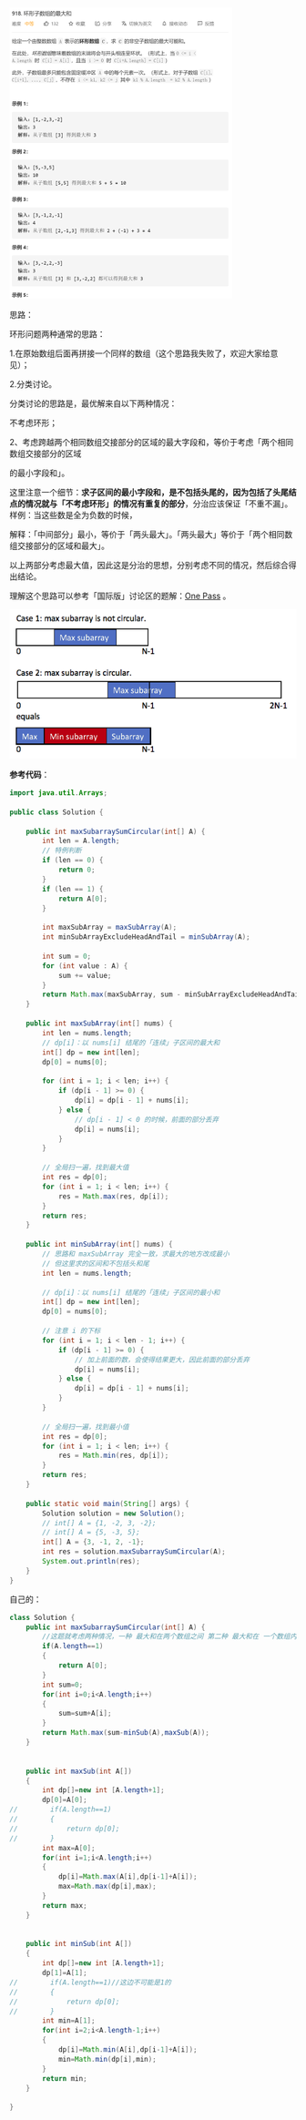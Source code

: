 <img src="Untitled.assets/image-20210102191531139.png" alt="image-20210102191531139" style="zoom:50%;" />



思路：

环形问题两种通常的思路：

1.在原始数组后面再拼接一个同样的数组（这个思路我失败了，欢迎大家给意见）；

2.分类讨论。

分类讨论的思路是，最优解来自以下两种情况：

不考虑环形；

2、考虑跨越两个相同数组交接部分的区域的最大字段和，等价于考虑「两个相同数组交接部分的区域

的最小字段和」。

这里注意一个细节：**求子区间的最小字段和，是不包括头尾的，因为包括了头尾结点的情况就与「不考虑环形」的情况有重复的部分**，分治应该保证「不重不漏」。样例：当这些数是全为负数的时候，

解释：「中间部分」最小，等价于「两头最大」。「两头最大」等价于「两个相同数组交接部分的区域和最大」。

以上两部分考虑最大值，因此这是分治的思想，分别考虑不同的情况，然后综合得出结论。

理解这个思路可以参考「国际版」讨论区的题解：[One Pass](https://leetcode.com/problems/maximum-sum-circular-subarray/discuss/178422/One-Pass) 。

![image.png](918.环形数组的最大和.assets/db5a2b3733b878ffd26b12c079db767a61d92423b8bd0e3fcf0a6443894842d8-image.png)

**参考代码**：

```java
import java.util.Arrays;

public class Solution {

    public int maxSubarraySumCircular(int[] A) {
        int len = A.length;
        // 特例判断
        if (len == 0) {
            return 0;
        }
        if (len == 1) {
            return A[0];
        }

        int maxSubArray = maxSubArray(A);
        int minSubArrayExcludeHeadAndTail = minSubArray(A);

        int sum = 0;
        for (int value : A) {
            sum += value;
        }
        return Math.max(maxSubArray, sum - minSubArrayExcludeHeadAndTail);
    }

    public int maxSubArray(int[] nums) {
        int len = nums.length;
        // dp[i]：以 nums[i] 结尾的「连续」子区间的最大和
        int[] dp = new int[len];
        dp[0] = nums[0];

        for (int i = 1; i < len; i++) {
            if (dp[i - 1] >= 0) {
                dp[i] = dp[i - 1] + nums[i];
            } else {
                // dp[i - 1] < 0 的时候，前面的部分丢弃
                dp[i] = nums[i];
            }
        }

        // 全局扫一遍，找到最大值
        int res = dp[0];
        for (int i = 1; i < len; i++) {
            res = Math.max(res, dp[i]);
        }
        return res;
    }

    public int minSubArray(int[] nums) {
        // 思路和 maxSubArray 完全一致，求最大的地方改成最小
        // 但这里求的区间和不包括头和尾
        int len = nums.length;

        // dp[i]：以 nums[i] 结尾的「连续」子区间的最小和
        int[] dp = new int[len];
        dp[0] = nums[0];

        // 注意 i 的下标
        for (int i = 1; i < len - 1; i++) {
            if (dp[i - 1] >= 0) {
                // 加上前面的数，会使得结果更大，因此前面的部分丢弃
                dp[i] = nums[i];
            } else {
                dp[i] = dp[i - 1] + nums[i];
            }
        }

        // 全局扫一遍，找到最小值
        int res = dp[0];
        for (int i = 1; i < len; i++) {
            res = Math.min(res, dp[i]);
        }
        return res;
    }

    public static void main(String[] args) {
        Solution solution = new Solution();
        // int[] A = {1, -2, 3, -2};
        // int[] A = {5, -3, 5};
        int[] A = {3, -1, 2, -1};
        int res = solution.maxSubarraySumCircular(A);
        System.out.println(res);
    }
}

```

自己的：

```java
class Solution {
    public int maxSubarraySumCircular(int[] A) {
        //这题就考虑两种情况，一种 最大和在两个数组之间 第二种 最大和在 一个数组内
        if(A.length==1)
        {
            return A[0];
        }
        int sum=0;
        for(int i=0;i<A.length;i++)
        {
            sum=sum+A[i];
        }
        return Math.max(sum-minSub(A),maxSub(A));
    }


    public int maxSub(int A[])
    {
        int dp[]=new int [A.length+1];
        dp[0]=A[0];
//        if(A.length==1)
//        {
//            return dp[0];
//        }
        int max=A[0];
        for(int i=1;i<A.length;i++)
        {
            dp[i]=Math.max(A[i],dp[i-1]+A[i]);
            max=Math.max(dp[i],max);
        }
        return max;
    }


    public int minSub(int A[])
    {
        int dp[]=new int [A.length+1];
        dp[1]=A[1];
//        if(A.length==1)//这边不可能是1的
//        {
//            return dp[0];
//        }
        int min=A[1];
        for(int i=2;i<A.length-1;i++)
        {
            dp[i]=Math.min(A[i],dp[i-1]+A[i]);
            min=Math.min(dp[i],min);
        }
        return min;
    }
  
}
```


